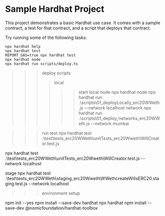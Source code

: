 # Sample Hardhat Project

This project demonstrates a basic Hardhat use case. It comes with a sample contract, a test for that contract, and a script that deploys that contract.

Try running some of the following tasks:

```shell
npx hardhat help
npx hardhat test
REPORT_GAS=true npx hardhat test
npx hardhat node
npx hardhat run scripts/deploy.ts
```

>>> deploy scripts
>>>> local
>>>>>>start local node
    npx hardhat node
    npx hardhat run .\scripts\01_deployLocally_erc20WWeth.js --network localhost
>>>> network
    npx hardhat run .\scripts\01_deploy_networks_erc20WWeth.js --network mumbai

>>> run test 
npx hardhat test .\test\tests_erc20WWeth\unitTests_erc20Wweth\WillCreator.test.js

npx hardhat test .\test\tests_erc20WWeth\unitTests_erc20Wweth\WillCreator.test.js --network localhost

stage
npx hardhat test .\test\tests_erc20WWeth\staging_erc20Wweth\WWethcreateWillsERC20.staging.test.js --network localhost



>>> environment setup

npm init --yes
npm install --save-dev hardhat
npx hardhat
npm install --save-dev @nomicfoundation/hardhat-toolbox
